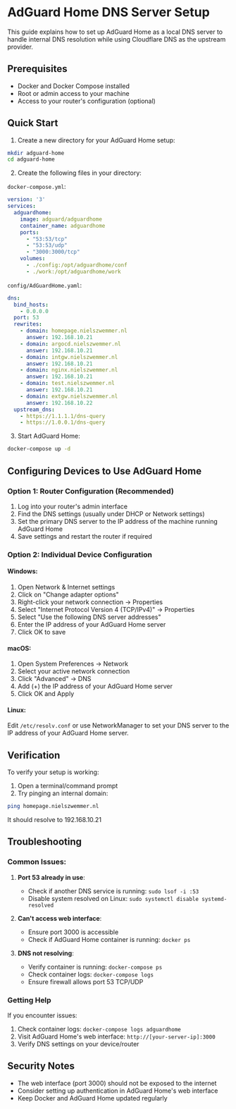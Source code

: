 # AdGuard Home DNS Server Setup

This guide explains how to set up AdGuard Home as a local DNS server to handle internal DNS resolution while using Cloudflare DNS as the upstream provider.

## Prerequisites

- Docker and Docker Compose installed
- Root or admin access to your machine
- Access to your router's configuration (optional)

## Quick Start

1. Create a new directory for your AdGuard Home setup:
```bash
mkdir adguard-home
cd adguard-home
```

2. Create the following files in your directory:

`docker-compose.yml`:
```yaml
version: '3'
services:
  adguardhome:
    image: adguard/adguardhome
    container_name: adguardhome
    ports:
      - "53:53/tcp"
      - "53:53/udp"
      - "3000:3000/tcp"
    volumes:
      - ./config:/opt/adguardhome/conf
      - ./work:/opt/adguardhome/work
```

`config/AdGuardHome.yaml`:
```yaml
dns:
  bind_hosts:
    - 0.0.0.0
  port: 53
  rewrites:
    - domain: homepage.nielszwemmer.nl
      answer: 192.168.10.21
    - domain: argocd.nielszwemmer.nl
      answer: 192.168.10.21
    - domain: intgw.nielszwemmer.nl
      answer: 192.168.10.21
    - domain: nginx.nielszwemmer.nl
      answer: 192.168.10.21
    - domain: test.nielszwemmer.nl
      answer: 192.168.10.21
    - domain: extgw.nielszwemmer.nl
      answer: 192.168.10.22
  upstream_dns:
    - https://1.1.1.1/dns-query
    - https://1.0.0.1/dns-query
```

3. Start AdGuard Home:
```bash
docker-compose up -d
```

## Configuring Devices to Use AdGuard Home

### Option 1: Router Configuration (Recommended)
1. Log into your router's admin interface
2. Find the DNS settings (usually under DHCP or Network settings)
3. Set the primary DNS server to the IP address of the machine running AdGuard Home
4. Save settings and restart the router if required

### Option 2: Individual Device Configuration

#### Windows:
1. Open Network & Internet settings
2. Click on "Change adapter options"
3. Right-click your network connection → Properties
4. Select "Internet Protocol Version 4 (TCP/IPv4)" → Properties
5. Select "Use the following DNS server addresses"
6. Enter the IP address of your AdGuard Home server
7. Click OK to save

#### macOS:
1. Open System Preferences → Network
2. Select your active network connection
3. Click "Advanced" → DNS
4. Add (+) the IP address of your AdGuard Home server
5. Click OK and Apply

#### Linux:
Edit `/etc/resolv.conf` or use NetworkManager to set your DNS server to the IP address of your AdGuard Home server.

## Verification
To verify your setup is working:
1. Open a terminal/command prompt
2. Try pinging an internal domain:
```bash
ping homepage.nielszwemmer.nl
```
It should resolve to 192.168.10.21

## Troubleshooting

### Common Issues:
1. **Port 53 already in use**: 
   - Check if another DNS service is running: `sudo lsof -i :53`
   - Disable system resolved on Linux: `sudo systemctl disable systemd-resolved`

2. **Can't access web interface**:
   - Ensure port 3000 is accessible
   - Check if AdGuard Home container is running: `docker ps`

3. **DNS not resolving**:
   - Verify container is running: `docker-compose ps`
   - Check container logs: `docker-compose logs`
   - Ensure firewall allows port 53 TCP/UDP

### Getting Help
If you encounter issues:
1. Check container logs: `docker-compose logs adguardhome`
2. Visit AdGuard Home's web interface: `http://[your-server-ip]:3000`
3. Verify DNS settings on your device/router

## Security Notes
- The web interface (port 3000) should not be exposed to the internet
- Consider setting up authentication in AdGuard Home's web interface
- Keep Docker and AdGuard Home updated regularly 
